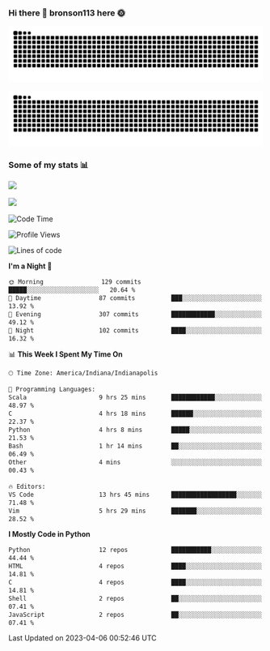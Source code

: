### Hi there 👋 bronson113 here 🌞
<div align="center">

![GitHub Snake Light](https://raw.githubusercontent.com/bronson113/bronson113/snake/github-snake.svg#gh-light-mode-only)

![GitHub Snake dark](https://raw.githubusercontent.com/bronson113/bronson113/snake/github-snake-dark.svg#gh-dark-mode-only)

</div>

### Some of my stats 📊
![](https://github-readme-stats-sigma-five.vercel.app/api?username=bronson113&theme=transparent&show_icons=true)

![](https://github-readme-stats-sigma-five.vercel.app/api/top-langs/?username=bronson113&theme=transparent&layout=compact&card_width=445)



<!--START_SECTION:waka-->
![Code Time](http://img.shields.io/badge/Code%20Time-159%20hrs%206%20mins-blue)

![Profile Views](http://img.shields.io/badge/Profile%20Views-0-blue)

![Lines of code](https://img.shields.io/badge/From%20Hello%20World%20I%27ve%20Written-7.0%20million%20lines%20of%20code-blue)

**I'm a Night 🦉** 

```text
🌞 Morning                129 commits         █████░░░░░░░░░░░░░░░░░░░░   20.64 % 
🌆 Daytime                87 commits          ███░░░░░░░░░░░░░░░░░░░░░░   13.92 % 
🌃 Evening                307 commits         ████████████░░░░░░░░░░░░░   49.12 % 
🌙 Night                  102 commits         ████░░░░░░░░░░░░░░░░░░░░░   16.32 % 
```


📊 **This Week I Spent My Time On** 

```text
🕑︎ Time Zone: America/Indiana/Indianapolis

💬 Programming Languages: 
Scala                    9 hrs 25 mins       ████████████░░░░░░░░░░░░░   48.97 % 
C                        4 hrs 18 mins       ██████░░░░░░░░░░░░░░░░░░░   22.37 % 
Python                   4 hrs 8 mins        █████░░░░░░░░░░░░░░░░░░░░   21.53 % 
Bash                     1 hr 14 mins        ██░░░░░░░░░░░░░░░░░░░░░░░   06.49 % 
Other                    4 mins              ░░░░░░░░░░░░░░░░░░░░░░░░░   00.43 % 

🔥 Editors: 
VS Code                  13 hrs 45 mins      ██████████████████░░░░░░░   71.48 % 
Vim                      5 hrs 29 mins       ███████░░░░░░░░░░░░░░░░░░   28.52 % 
```

**I Mostly Code in Python** 

```text
Python                   12 repos            ███████████░░░░░░░░░░░░░░   44.44 % 
HTML                     4 repos             ████░░░░░░░░░░░░░░░░░░░░░   14.81 % 
C                        4 repos             ████░░░░░░░░░░░░░░░░░░░░░   14.81 % 
Shell                    2 repos             ██░░░░░░░░░░░░░░░░░░░░░░░   07.41 % 
JavaScript               2 repos             ██░░░░░░░░░░░░░░░░░░░░░░░   07.41 % 
```




 Last Updated on 2023-04-06 00:52:46 UTC
<!--END_SECTION:waka-->
